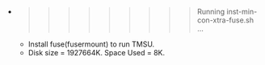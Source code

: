 * >>>>>>>>> Running inst-min-con-xtra-fuse.sh ...
  * Install fuse(fusermount) to run TMSU.
  * Disk size = 1927664K. Space Used = 8K.
